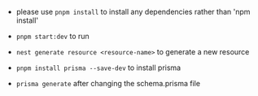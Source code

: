 - please use `pnpm install` to install any dependencies rather than 'npm install'

- `pnpm start:dev` to run

- `nest generate resource <resource-name>` to generate a new resource

- `pnpm install prisma --save-dev` to install prisma
- `prisma generate` after changing the schema.prisma file
